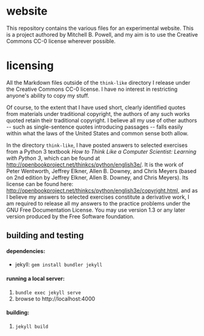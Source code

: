 # website

This repository contains the various files for an experimental website. This is a project authored by Mitchell B. Powell, and my aim is to use the Creative Commons CC-0 license wherever possible. 

# licensing

All the Markdown files outside of the `think-like` directory I release under the Creative Commons CC-0 license. I have no interest in restricting anyone's ability to copy my stuff.

Of course, to the extent that I have used short, clearly identified quotes
from materials under traditional copyright, the authors of any such works quoted retain their traditional copyright. I believe all my use of other authors -- such as single-sentence quotes introducing passages -- falls easily within what the laws of the United States and common sense both allow.

In the directory `think-like`, I have posted answers to selected exercises from a Python 3 textbook *How to Think Like
a Computer Scientist: Learning with Python 3*, which can be found at <http://openbookproject.net/thinkcs/python/english3e/>.
It is the work of Peter Wentworth, Jeffrey Elkner, Allen B. Downey, and Chris Meyers (based on 2nd edition by 
Jeffrey Elkner, Allen B. Downey, and Chris Meyers). Its license can be found here: 
<http://openbookproject.net/thinkcs/python/english3e/copyright.html>, and as I believe my answers to selected exercises constitute a derivative work, I am required to release all my answers to the practice problems under the GNU Free Documentation License. You may use version 1.3 or any later version produced by the Free Software foundation.

## building and testing

#### dependencies:
- jekyll: `gem install bundler jekyll`

#### running a local server:
1. `bundle exec jekyll serve`
1. browse to http://localhost:4000

#### building:
1. `jekyll build`
